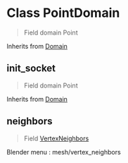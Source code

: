 
# Class PointDomain

> Field domain Point
  
Inherits from [Domain](/docs/core/domain.MD)




## init_socket

> Field domain Point
  
Inherits from [Domain](/docs/core/domain.MD)




## neighbors

> Field [VertexNeighbors](/docs/nodes/VertexNeighbors.md)
  
Blender menu : mesh/vertex_neighbors

